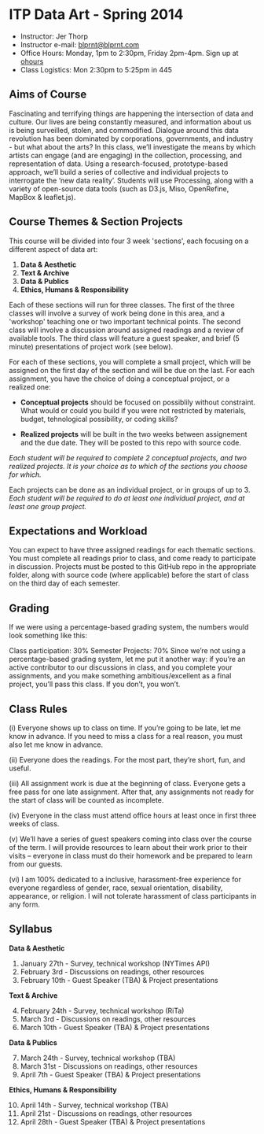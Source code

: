 # ITP Data Art - Spring 2014

* Instructor: Jer Thorp
* Instructor e-mail: blprnt@blprnt.com
* Office Hours: Monday, 1pm to 2:30pm, Friday 2pm-4pm. Sign up at [ohours](http://ohours.org/blprnt)
* Class Logistics: Mon 2:30pm to 5:25pm in 445

## Aims of Course

Fascinating and terrifying things are happening the intersection of data and culture. Our lives are being constantly measured, and information about us is being surveilled, stolen, and commodified. Dialogue around this data revolution has been dominated by corporations, governments, and industry - but what about the arts? In this class, we’ll investigate the means by which artists can engage (and are engaging) in the collection, processing, and representation of data. Using a research-focused, prototype-based approach, we’ll build a series of collective and individual projects to interrogate the ‘new data reality’. Students will use Processing, along with a variety of open-source data tools (such as D3.js, Miso, OpenRefine, MapBox & leaflet.js).

## Course Themes & Section Projects

This course will be divided into four 3 week 'sections', each focusing on a different aspect of data art:

1. **Data & Aesthetic**
2. **Text & Archive**
3. **Data & Publics**
4. **Ethics, Humans & Responsibility**

Each of these sections will run for three classes. The first of the three classes will involve a survey of work being done in this area, and a 'workshop' teaching one or two important technical points. The second class will involve a discussion around assigned readings and a review of available tools. The third class will feature a guest speaker, and brief (5 minute) presentations of project work (see below).

For each of these sections, you will complete a small project, which will be assigned on the first day of the section and will be due on the last. For each assignment, you have the choice of doing a conceptual project, or a realized one:

* **Conceptual projects** should be focused on possiblily without constraint. What would or could you build if you were not restricted by materials, budget, tehnological possibility, or coding skills?

* **Realized projects** will be built in the two weeks between assignement and the due date. They will be posted to this repo with source code.

*Each student will be required to complete 2 conceptual projects, and two realized projects. It is your choice as to which of the sections you choose for which.*

Each projects can be done as an individual project, or in groups of up to 3. *Each student will be required to do at least one individual project, and at least one group project.* 

## Expectations and Workload

You can expect to have three assigned readings for each thematic sections. You must complete all readings prior to class, and come ready to participate in discussion. Projects must be posted to this GitHub repo in the appropriate folder, along with source code (where applicable) before the start of class on the third day of each semester. 

## Grading

If we were using a percentage-based grading system, the numbers would look something like this:

Class participation: 30%
Semester Projects: 70%
Since we’re not using a percentage-based grading system, let me put it another way: if you’re an active contributor to our discussions in class, and you complete your assignments, and you make something ambitious/excellent as a final project, you’ll pass this class. If you don’t, you won’t.

## Class Rules

(i) Everyone shows up to class on time. If you’re going to be late, let me know in advance. If you need to miss a class for a real reason, you must also let me know in advance.

(ii) Everyone does the readings. For the most part, they’re short, fun, and useful.

(iii) All assignment work is due at the beginning of class. Everyone gets a free pass for one late assignment. After that, any assignments not ready for the start of class will be counted as incomplete.

(iv) Everyone in the class must attend office hours at least once in first three weeks of class.

(v) We’ll have a series of guest speakers coming into class over the course of the term. I will provide resources to learn about their work prior to their visits – everyone in class must do their homework and be prepared to learn from our guests.

(vi) I am 100% dedicated to a inclusive, harassment-free experience for everyone regardless of gender, race, sexual orientation, disability, appearance, or religion. I will not tolerate harassment of class participants in any form.

## Syllabus

**Data & Aesthetic**

1. January 27th - Survey, technical workshop (NYTimes API)
2. February 3rd - Discussions on readings, other resources
3. February 10th - Guest Speaker (TBA) & Project presentations
 
**Text & Archive**

4. February 24th - Survey, technical workshop (RiTa)
5. March 3rd - Discussions on readings, other resources
6. March 10th - Guest Speaker (TBA) & Project presentations

**Data & Publics**

7. March 24th - Survey, technical workshop (TBA)
8. March 31st - Discussions on readings, other resources
9. April 7th - Guest Speaker (TBA) & Project presentations

**Ethics, Humans & Responsibility**

10. April 14th - Survey, technical workshop (TBA)
11. April 21st - Discussions on readings, other resources
12. April 28th - Guest Speaker (TBA) & Project presentations
